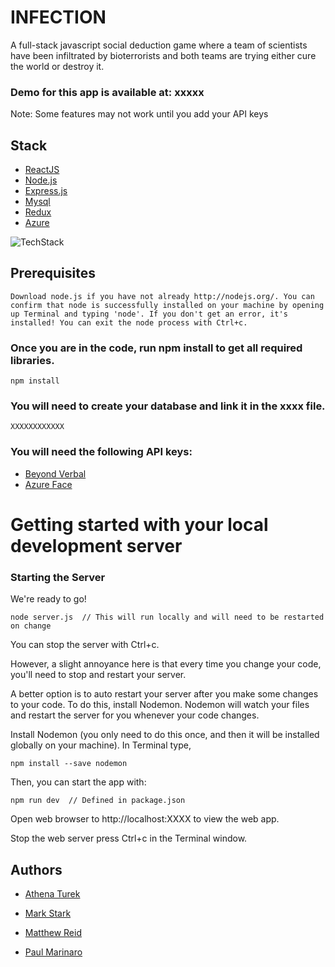 # INFECTION

A full-stack javascript social deduction game where a team of scientists have been infiltrated by bioterrorists and both teams are trying either cure the world or destroy it. 

### Demo for this app is available at: xxxxx

Note: Some features may not work until you add your API keys

## Stack 
* [ReactJS](https://reactjs.org)
* [Node.js](http://nodejs.org/)
* [Express.js](http://expressjs.com/)
* [Mysql](https://www.mysql.com/)
* [Redux](https://redux.js.org/)
* [Azure](https://azure.microsoft.com/en-us/services/)

![TechStack](https://image.ibb.co/g2MkT9/stack.png)

## Prerequisites  

```
Download node.js if you have not already http://nodejs.org/. You can confirm that node is successfully installed on your machine by opening up Terminal and typing 'node'. If you don't get an error, it's installed! You can exit the node process with Ctrl+c.
```

### Once you are in the code, run npm install to get all required libraries.
```
npm install
```
### You will need to create your database and link it in the xxxx file. 
```
XXXXXXXXXXXX
```
### You will need the following API keys:

  * [Beyond Verbal](http://www.beyondverbal.com/)
  * [Azure Face](https://azure.microsoft.com/en-us/services/cognitive-services/face/)

# Getting started with your local development server  

### Starting the Server

We're ready to go! 
```
node server.js  // This will run locally and will need to be restarted on change
```
You can stop the server with Ctrl+c.

However, a slight annoyance here is that every time you change your code, you'll need to stop and restart your server.


A better option is to auto restart your server after you make some changes to your code. To do this, install Nodemon. Nodemon will watch your files and restart the server for you whenever your code changes.

Install Nodemon (you only need to do this once, and then it will be installed globally on your machine). In Terminal type,
```
npm install --save nodemon
```
Then, you can start the app with:
```
npm run dev  // Defined in package.json
```
Open web browser to http://localhost:XXXX to view the web app.

Stop the web server press Ctrl+c in the Terminal window.

## Authors


* [Athena Turek](https://github.com/athenaturek)

* [Mark Stark](https://github.com/markstarkart)

* [Matthew Reid](https://github.com/MatthewCReid)

* [Paul Marinaro](https://github.com/PaulMarinaro)
